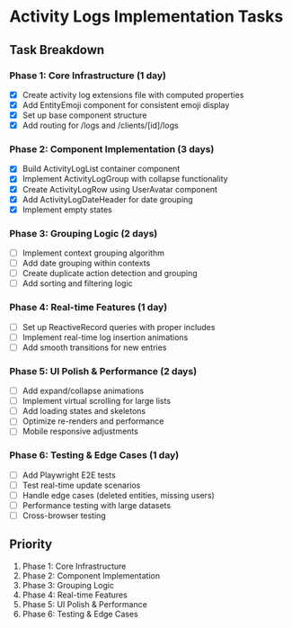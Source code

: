 # Activity Logs Implementation Tasks

## Task Breakdown

### Phase 1: Core Infrastructure (1 day)
- [x] Create activity log extensions file with computed properties
- [x] Add EntityEmoji component for consistent emoji display
- [x] Set up base component structure
- [x] Add routing for /logs and /clients/[id]/logs

### Phase 2: Component Implementation (3 days)
- [x] Build ActivityLogList container component
- [x] Implement ActivityLogGroup with collapse functionality
- [x] Create ActivityLogRow using UserAvatar component
- [x] Add ActivityLogDateHeader for date grouping
- [x] Implement empty states

### Phase 3: Grouping Logic (2 days)
- [ ] Implement context grouping algorithm
- [ ] Add date grouping within contexts
- [ ] Create duplicate action detection and grouping
- [ ] Add sorting and filtering logic

### Phase 4: Real-time Features (1 day)
- [ ] Set up ReactiveRecord queries with proper includes
- [ ] Implement real-time log insertion animations
- [ ] Add smooth transitions for new entries

### Phase 5: UI Polish & Performance (2 days)
- [ ] Add expand/collapse animations
- [ ] Implement virtual scrolling for large lists
- [ ] Add loading states and skeletons
- [ ] Optimize re-renders and performance
- [ ] Mobile responsive adjustments

### Phase 6: Testing & Edge Cases (1 day)
- [ ] Add Playwright E2E tests
- [ ] Test real-time update scenarios
- [ ] Handle edge cases (deleted entities, missing users)
- [ ] Performance testing with large datasets
- [ ] Cross-browser testing

## Priority
1. Phase 1: Core Infrastructure
2. Phase 2: Component Implementation
3. Phase 3: Grouping Logic
4. Phase 4: Real-time Features
5. Phase 5: UI Polish & Performance
6. Phase 6: Testing & Edge Cases